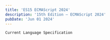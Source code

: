 ```yaml
---
title: 'ES15 ECMAScript 2024'
description: '15th Edition – ECMAScript 2024'
pubDate: 'Jun 01 2024'
---
```


```bash
Current Language Specification
```

